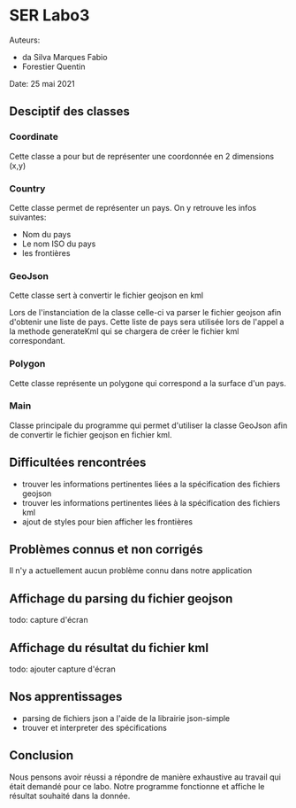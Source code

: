 # SER Labo3
Auteurs:
- da Silva Marques Fabio
- Forestier Quentin

Date: 25 mai 2021

## Desciptif des classes
### Coordinate
Cette classe a pour but de représenter une coordonnée en 2 dimensions (x,y)

### Country
Cette classe permet de représenter un pays. On y retrouve les infos suivantes:
- Nom du pays
- Le nom ISO du pays
- les frontières

### GeoJson
Cette classe sert à convertir le fichier geojson en kml

Lors de l'instanciation de la classe celle-ci va parser le fichier geojson afin d'obtenir une liste de pays.
Cette liste de pays sera utilisée lors de l'appel a la methode generateKml qui se chargera de créer le fichier kml correspondant.

### Polygon
Cette classe représente un polygone qui correspond a la surface d'un pays.

### Main
Classe principale du programme qui permet d'utiliser la classe GeoJson afin de convertir le fichier geojson en fichier kml.

## Difficultées rencontrées
- trouver les informations pertinentes liées a la spécification des fichiers geojson
- trouver les informations pertinentes liées à la spécification des fichiers kml
- ajout de styles pour bien afficher les frontières

## Problèmes connus et non corrigés
Il n'y a actuellement aucun problème connu dans notre application

## Affichage du parsing du fichier geojson
todo: capture d'écran

## Affichage du résultat du fichier kml
todo: ajouter capture d'écran

## Nos apprentissages
- parsing de fichiers json a l'aide de la librairie json-simple
- trouver et interpreter des spécifications

## Conclusion
Nous pensons avoir réussi a répondre de manière exhaustive au travail qui était demandé pour ce labo.
Notre programme fonctionne et affiche le résultat souhaité dans la donnée.
